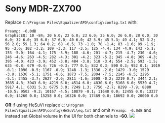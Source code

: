 # Sony MDR-ZX700
Replace `C:\Program Files\EqualizerAPO\config\config.txt` with:
```
Preamp: -6.0dB
GraphicEQ: 10 -84; 20 6.0; 22 6.0; 23 6.0; 25 6.0; 26 6.0; 28 6.0; 30 6.0; 32 6.0; 35 6.0; 37 6.0; 40 6.0; 42 5.9; 45 5.3; 49 4.1; 52 3.2; 56 2.0; 59 1.3; 64 0.2; 68 -0.5; 73 -1.0; 78 -1.4; 83 -1.6; 89 -1.9; 95 -2.6; 102 -3.2; 109 -3.3; 117 -3.5; 125 -4.4; 134 -4.9; 143 -5.1; 153 -5.0; 164 -4.1; 175 -3.9; 188 -4.6; 201 -4.7; 215 -4.7; 230 -4.6; 246 -4.6; 263 -4.5; 282 -4.3; 301 -4.2; 323 -5.2; 345 -4.8; 369 -4.3; 395 -4.0; 423 -3.9; 452 -3.8; 484 -3.8; 518 -3.4; 554 -2.5; 593 -1.5; 635 -0.8; 679 -0.4; 726 -0.3; 777 0.1; 832 0.3; 890 0.3; 952 0.1; 1019 -0.1; 1090 -0.5; 1167 -0.9; 1248 -1.3; 1336 -2.0; 1429 -3.0; 1529 -3.8; 1636 -5.1; 1751 -6.6; 1873 -7.5; 2004 -7.5; 2145 -6.5; 2295 -5.1; 2455 -3.7; 2627 -2.6; 2811 -1.6; 3008 -0.2; 3219 0.7; 3444 2.1; 3685 4.8; 3943 6.0; 4219 6.0; 4514 6.0; 4830 6.0; 5168 6.0; 5530 4.7; 5917 4.1; 6331 5.3; 6775 3.9; 7249 1.3; 7756 -2.7; 8299 -7.9; 8880 -10.5; 9502 -9.2; 10167 -4.5; 10879 -0.1; 11640 0.0; 12455 0.0; 13327 0.0; 14260 0.0; 15258 0.0; 16326 0.0; 17469 0.0; 18692 0.0; 20000 0.0
```
**OR** if using HeSuVi replace `C:\Program Files\EqualizerAPO\config\HeSuVi\eq.txt` and omit `Preamp: -6.0dB` and instead set Global volume in the UI for both channels to **-60**.
![](https://raw.githubusercontent.com/jaakkopasanen/AutoEq/master/results/Innerfidelity%202017/innerfidelity/onear/Sony%20MDR-ZX700/Sony%20MDR-ZX700.png)